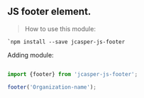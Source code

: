 ## JS footer element.

>How to use this module:
```
`npm install --save jcasper-js-footer

```

Adding module:
```javascript

import {footer} from 'jcasper-js-footer';

footer('Organization-name');
```